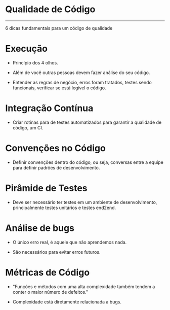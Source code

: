 Qualidade de Código<a name="TOP"></a>
===================
- - - - 
6 dicas fundamentais para um código de qualidade

# Execução #

  * Princípio dos 4 olhos.
  
  * Além de você outras pessoas devem fazer análise do seu código.
  
  * Entender as regras de negócio, erros foram tratados, testes sendo funcionais, verificar se está legível o código.

# Integração Contínua #

  * Criar rotinas para de testes automatizados para garantir a qualidade de código, um CI.

# Convenções no Código #

  * Definir convenções dentro do código, ou seja, conversas entre a equipe para definir padrões de desenvolvimento.

# Pirâmide de Testes #

  * Deve ser necessário ter testes em um ambiente de desenvolvimento, principalmente testes unitários e testes end2end.

# Análise de bugs #

  * O único erro real, é aquele que não aprendemos nada.

  * São necessários para evitar erros futuros.

# Métricas de Código #

   * "Funções e métodos com uma alta complexidade também tendem a conter o maior número de defeitos."

   * Complexidade está diretamente relacionada a bugs.
